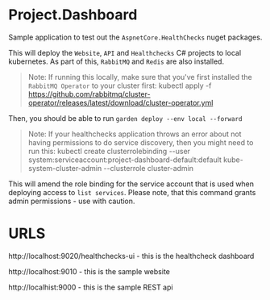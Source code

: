 # Project.Dashboard

Sample application to test out the `AspnetCore.HealthChecks` nuget packages.

This will deploy the `Website`, `API` and `Healthchecks` C# projects to local kubernetes.
As part of this, `RabbitMQ` and `Redis` are also installed.

> Note: If running this locally, make sure that you've first installed the `RabbitMQ Operator` to your cluster first:
> kubectl apply -f https://github.com/rabbitmq/cluster-operator/releases/latest/download/cluster-operator.yml

Then, you should be able to run `garden deploy --env local --forward`


> Note: If your healthchecks application throws an error about not having permissions to do service discovery, then you might need to run this:
> kubectl create clusterrolebinding --user system:serviceaccount:project-dashboard-default:default kube-system-cluster-admin --clusterrole cluster-admin

This will amend the role binding for the service account that is used when deploying access to `list services`.
Please note, that this command grants admin permissions - use with caution.



# URLS

http://localhost:9020/healthchecks-ui - this is the healthcheck dashboard

http://localhost:9010 - this is the sample website

http://localhist:9000 - this is the sample REST api

